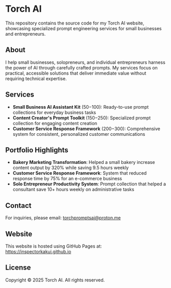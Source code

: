 # Torch AI

This repository contains the source code for my Torch AI website, showcasing specialized prompt engineering services for small businesses and entrepreneurs.

## About

I help small businesses, solopreneurs, and individual entrepreneurs harness the power of AI through carefully crafted prompts. My services focus on practical, accessible solutions that deliver immediate value without requiring technical expertise.

## Services

- **Small Business AI Assistant Kit** ($50-$100): Ready-to-use prompt collections for everyday business tasks
- **Content Creator's Prompt Toolkit** ($150-$250): Specialized prompt collection for engaging content creation
- **Customer Service Response Framework** ($200-$300): Comprehensive system for consistent, personalized customer communications

## Portfolio Highlights

- **Bakery Marketing Transformation**: Helped a small bakery increase content output by 320% while saving 9.5 hours weekly
- **Customer Service Response Framework**: System that reduced response time by 75% for an e-commerce business
- **Solo Entrepreneur Productivity System**: Prompt collection that helped a consultant save 10+ hours weekly on administrative tasks

## Contact

For inquiries, please email: torchpromptsai@proton.me

## Website

This website is hosted using GitHub Pages at: https://inspectorkakui.github.io

## License

Copyright © 2025 Torch AI. All rights reserved.
